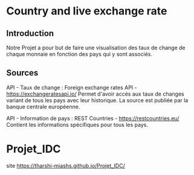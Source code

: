 # Country and live exchange rate

## Introduction
Notre Projet a pour but de faire une visualisation des taux de change de chaque
monnaie en fonction des pays qui y sont associés.
## Sources
API - Taux de change :
  Foreign exchange rates API - https://exchangeratesapi.io/
  Permet d'avoir accés aux taux de changes variant de tous les pays avec leur
  historique. La source est publiée par la banque centrale européenne.

API - Information de pays :
  REST Countries - https://restcountries.eu/
  Contient les informations spécifiques pour tous les pays.


# Projet_IDC
 site https://tharshi-miashs.github.io/Projet_IDC/
